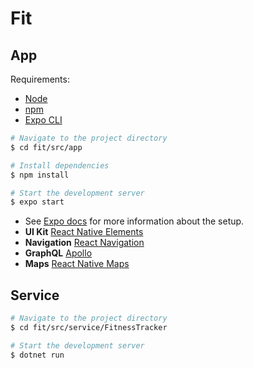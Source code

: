 # Fit

## App

Requirements:
- [Node](https://nodejs.org/en/download/current/)
- [npm](https://www.npmjs.com/get-npm)
- [Expo CLI](https://docs.expo.io/get-started/installation/)

``` bash
# Navigate to the project directory
$ cd fit/src/app

# Install dependencies
$ npm install

# Start the development server
$ expo start
```

- See [Expo docs](https://docs.expo.io/) for more information about the setup.
- **UI Kit** [React Native Elements
](https://reactnativeelements.com/docs/)
- **Navigation** [React Navigation](https://reactnavigation.org/docs)
- **GraphQL** [Apollo](https://www.apollographql.com/docs/)
- **Maps** [React Native Maps](https://github.com/react-native-maps/react-native-maps)

## Service

``` bash
# Navigate to the project directory
$ cd fit/src/service/FitnessTracker

# Start the development server
$ dotnet run
```

